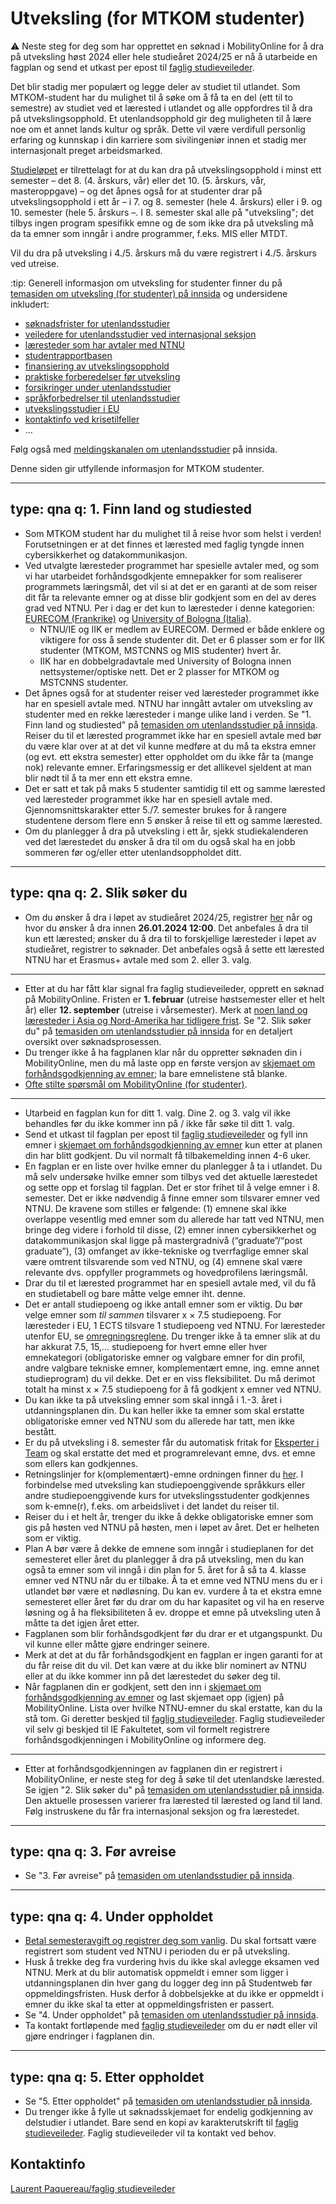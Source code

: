 # Utveksling (for MTKOM studenter) 

:warning:
Neste steg for deg som har opprettet en søknad i MobilityOnline for å dra på utveksling høst 2024 eller hele studieåret 2024/25 er nå å utarbeide en fagplan og send et utkast per epost til [faglig studieveileder](studieveileder@komtek.ntnu.no).


Det blir stadig mer populært og legge deler av studiet til utlandet. Som MTKOM-student har du mulighet til å søke om å få ta en del (ett til to semestre) av studiet ved et lærested i utlandet og alle oppfordres til å dra på utvekslingsopphold. Et utenlandsopphold gir deg muligheten til å lære noe om et annet lands kultur og språk. Dette vil være verdifull personlig erfaring og kunnskap i din karriere som sivilingeniør innen et stadig mer internasjonalt preget arbeidsmarked.

[Studieløpet](https://edu.iik.ntnu.no/mtkom) er tilrettelagt for at du kan dra på utvekslingsopphold i minst ett semester – det 8. (4. årskurs, vår) eller det 10. (5. årskurs, vår, masteroppgave) – og det åpnes også for at studenter drar på utvekslingsopphold i ett år – i 7. og 8. semester (hele 4. årskurs) eller i 9. og 10. semester (hele 5. årskurs –. I 8. semester skal alle på "utveksling"; det tilbys ingen program spesifikk emne og de som ikke dra på utveksling må da ta emner som inngår i andre programmer, f.eks. MIS eller MTDT.

Vil du dra på utveksling i 4./5. årskurs må du være registrert i 4./5. årskurs ved utreise.


:tip:
Generell informasjon om utveksling for studenter finner du på [temasiden om utveksling (for studenter) på innsida](https://i.ntnu.no/utenlandsstudier) og undersidene inkludert:
- [søknadsfrister for utenlandsstudier](https://i.ntnu.no/wiki/-/wiki/Norsk/S%C3%B8knadsfrister+for+utenlandsstudier)
- [veiledere for utenlandsstudier ved internasjonal seksjon](https://i.ntnu.no/wiki/-/wiki/Norsk/Veiledere+for+utenlandsstudier)
- [læresteder som har avtaler med NTNU](https://i.ntnu.no/studiested-utland) 
- [studentrapportbasen](https://www.ntnu.no/studier/studier_i_utlandet/rapport/search.php)
- [finansiering av utvekslingsopphold](https://i.ntnu.no/wiki/-/wiki/Norsk/Finansiering+av+utvekslingsopphold)
- [praktiske forberedelser før utveksling](https://i.ntnu.no/wiki/-/wiki/Norsk/Praktiske+forberedelser+f%C3%B8r+utveksling)
- [forsikringer under utenlandsstudier](https://i.ntnu.no/wiki/-/wiki/Norsk/Forsikringer+under+utenlandsstudier)
- [språkforbedrelser til utenlandsstudier](https://i.ntnu.no/wiki/-/wiki/Norsk/Spr%C3%A5kforberedelser+til+utenlandsstudier)
- [utvekslingsstudier i EU](https://i.ntnu.no/wiki/-/wiki/Norsk/Utvekslingsstudier+i+EU)
- [kontaktinfo ved krisetilfeller](https://i.ntnu.no/wiki/-/wiki/Norsk/Krise+under+utenlandsstudiene)
- …

Følg også med [meldingskanalen om utenlandsstudier](https://innsida.ntnu.no/start#/feed/0925fb87-67fd-3c03-a35b-944cfb80c768) på innsida.

Denne siden gir utfyllende informasjon for MTKOM studenter.


---
type: qna
q: 1. Finn land og studiested
---
- Som MTKOM student har du mulighet til å reise hvor som helst i verden! Forutsetningen er at det finnes et lærested med faglig tyngde innen cybersikkerhet og datakommunikasjon. 
- Ved utvalgte læresteder programmet har spesielle avtaler med, og som vi har utarbeidet forhåndsgodkjente emnepakker for som realiserer programmets læringsmål, det vil si at det er en garanti at de som reiser dit får ta relevante emner og at disse blir godkjent som en del av deres grad ved NTNU. Per i dag er det kun to læresteder i denne kategorien: [EURECOM (Frankrike)](http://www.eurecom.fr/en) og [University of Bologna (Italia)](https://www.unibo.it/en/). 
    * NTNU/IE og IIK er medlem av EURECOM. Dermed er både enklere og viktigere for oss å sende studenter dit. Det er 6 plasser som er for IIK studenter (MTKOM, MSTCNNS og MIS studenter) hvert år.
    * IIK har en dobbelgradavtale med University of Bologna innen nettsystemer/optiske nett. Det er 2 plasser for MTKOM og MSTCNNS studenter.
- Det åpnes også for at studenter reiser ved læresteder programmet ikke har en spesiell avtale med. NTNU har inngått avtaler om utveksling av studenter med en rekke læresteder i mange ulike land i verden. Se "1. Finn land og studiested" på [temasiden om utenlandsstudier på innsida](https://i.ntnu.no/utenlandsstudier). Reiser du til et lærested programmet ikke har en spesiell avtale med bør du være klar over at at det vil kunne medføre at du må ta ekstra emner (og evt. ett ekstra semester) etter oppholdet om du ikke får ta (mange nok) relevante emner. Erfaringsmessig er det allikevel sjeldent at man blir nødt til å ta mer enn ett ekstra emne.
- Det er satt et tak på maks 5 studenter samtidig til ett og samme lærested ved læresteder programmet ikke har en spesiell avtale med. Gjennomsnittskarakter etter 5./7. semester brukes for å rangere studentene dersom flere enn 5 ønsker å reise til ett og samme lærested.
- Om du planlegger å dra på utveksling i ett år, sjekk studiekalenderen ved det lærestedet du ønsker å dra til om du også skal ha en jobb sommeren før og/eller etter utenlandsoppholdet ditt.


---
type: qna
q: 2. Slik søker du
---
- Om du ønsker å dra i løpet av studieåret 2024/25, registrer [her](https://s.ntnu.no/mtkom-utveksling-24-25) når og hvor du ønsker å dra innen **26.01.2024 12:00**. Det anbefales å dra til kun ett lærested; ønsker du å dra til to forskjellige læresteder i løpet av studieåret, registrer to søknader. Det anbefales også å sette ett lærested NTNU har et Erasmus+ avtale med som 2. eller 3. valg.
---
- Etter at du har fått klar signal fra faglig studieveileder, opprett en søknad på MobilityOnline. Fristen er **1. februar** (utreise høstsemester eller et helt år) eller **12. september** (utreise i vårsemester). Merk at [noen land og læresteder i Asia og Nord-Amerika har tidligere frist](https://i.ntnu.no/wiki/-/wiki/Norsk/S%C3%B8knadsfrister+for+utenlandsstudier). Se "2. Slik søker du" på [temasiden om utenlandsstudier på innsida](https://i.ntnu.no/utenlandsstudier) for en detaljert oversikt over søknadsprosessen.
- Du trenger ikke å ha fagplanen klar når du oppretter søknaden din i MobilityOnline, men du må laste opp en første versjon av [skjemaet om forhåndsgodkjenning av emner](https://www.ntnu.no/studier/studier_i_utlandet/rapport/tilleggskjema.php); la bare emnelistene stå blanke.
- [Ofte stilte spørsmål om MobilityOnline (for studenter)](https://i.ntnu.no/wiki/-/wiki/Norsk/Mobility-Online+for+studenter).
---
- Utarbeid en fagplan kun for ditt 1. valg. Dine 2. og 3. valg vil ikke behandles før du ikke kommer inn på / ikke får søke til ditt 1. valg. 
- Send et utkast til fagplan per epost til [faglig studieveileder](studieveileder@komtek.ntnu.no) og fyll inn emner i [skjemaet om forhåndsgodkjenning av emner](https://www.ntnu.no/studier/studier_i_utlandet/rapport/tilleggskjema.php) kun etter at planen din har blitt godkjent. Du vil normalt få tilbakemelding innen 4-6 uker.
- En fagplan er en liste over hvilke emner du planlegger å ta i utlandet. Du må selv undersøke hvilke emner som tilbys ved det aktuelle lærestedet og sette opp et forslag til fagplan. Det er stor frihet til å velge emner i 8. semester. Det er ikke nødvendig å finne emner som tilsvarer emner ved NTNU. De kravene som stilles er følgende: (1) emnene skal ikke overlappe vesentlig med emner som du allerede har tatt ved NTNU, men bringe deg videre i forhold til disse, (2) emner innen cybersikkerhet og datakommunikasjon skal ligge på mastergradnivå (“graduate”/“post graduate”), (3) omfanget av ikke-tekniske og tverrfaglige emner skal være omtrent tilsvarende som ved NTNU, og (4) emnene skal være relevante dvs. oppfyller programmets og hovedprofilens læringsmål.
- Drar du til et lærested programmet har en spesiell avtale med, vil du få en studietabell og bare måtte velge emner iht. denne.
- Det er antall studiepoeng og ikke antall emner som er viktig. Du bør velge emner som *til sammen* tilsvarer x × 7.5 studiepoeng.  For læresteder i EU, 1 ECTS tilsvare 1 studiepoeng ved NTNU. For læresteder utenfor EU, se [omregningsreglene](https://www.ntnu.no/international/studentweb/gnag/gnag.htm). Du trenger ikke å ta emner slik at du har akkurat 7.5, 15,… studiepoeng for hvert emne eller hver emnekategori (obligatoriske emner og valgbare emner for din profil, andre valgbare tekniske emner, komplementært emne, ing. emne annet studieprogram) du vil dekke. Det er en viss fleksibilitet. Du må derimot totalt ha minst x × 7.5 studiepoeng for å få godkjent x emner ved NTNU.
- Du kan ikke ta på utveksling emner som skal inngå i 1.-3. året i utdanningsplanen din. Du kan heller ikke ta emner som skal erstatte obligatoriske emner ved NTNU som du allerede har tatt, men ikke bestått. 
- Er du på utveksling i 8. semester får du automatisk fritak for [Eksperter i Team](https://i.ntnu.no/wiki/-/wiki/Norsk/Eksperter+i+team+-+for+studenter) og skal erstatte det med et programrelevant emne, dvs. et emne som ellers kan godkjennes.
- Retningslinjer for k(omplementært)-emne ordningen finner du [her](https://s.ntnu.no/retningslinjer-for-k-emne-ordning-nov-2019). I forbindelse med utveksling kan studiepoenggivende språkkurs eller andre studiepoenggivende kurs for utvekslingsstudenter godkjennes som k-emne(r), f.eks. om arbeidslivet i det landet du reiser til.
- Reiser du i et helt år, trenger du ikke å dekke obligatoriske emner som gis på høsten ved NTNU på høsten, men i løpet av året. Det er helheten som er viktig. 
- Plan A bør være å dekke de emnene som inngår i studieplanen for det semesteret eller året du planlegger å dra på utveksling, men du kan også ta emner som vil inngå i din plan for 5. året for å så ta 4. klasse emner ved NTNU når du er tilbake. Å ta et emne ved NTNU mens du er i utlandet bør være et nødløsning. Du kan ev. vurdere å ta et ekstra emne semesteret eller året før du drar om du har kapasitet og vil ha en reserve løsning og å ha fleksibiliteten å ev. droppe et emne på utveksling uten å måtte ta det igjen året etter.
- Fagplanen som blir forhåndsgodkjent før du drar er et utgangspunkt. Du vil kunne eller måtte gjøre endringer seinere.
- Merk at det at du får forhåndsgodkjent en fagplan er ingen garanti for at du får reise dit du vil. Det kan være at du ikke blir nominert av NTNU eller at du ikke kommer inn på det lærestedet du søker deg til.
- Når fagplanen din er godkjent, sett den inn i [skjemaet om forhåndsgodkjenning av emner](https://www.ntnu.no/studier/studier_i_utlandet/rapport/tilleggskjema.php) og last skjemaet opp (igjen) på MobilityOnline. Lista over hvilke NTNU-emner du skal erstatte, kan du la stå tom. Gi deretter beskjed til [faglig studieveileder](studieveileder@komtek.ntnu.no). Faglig studieveileder vil selv gi beskjed til IE Fakultetet, som vil formelt registrere forhåndsgodkjenningen i MobilityOnline og informere deg.
---
- Etter at forhåndsgodkjenningen av fagplanen din er registrert i MobilityOnline, er neste steg for deg å søke til det utenlandske lærested. Se igjen "2. Slik søker du" på [temasiden om utenlandsstudier på innsida](https://i.ntnu.no/utenlandsstudier). Den aktuelle prosessen varierer fra lærested til lærested og land til land. Følg instruskene du får fra internasjonal seksjon og fra lærestedet.


---
type: qna
q: 3. Før avreise
---
- Se "3. Før avreise" på [temasiden om utenlandsstudier på innsida](https://i.ntnu.no/utenlandsstudier).


---
type: qna
q: 4. Under oppholdet
---
- [Betal semesteravgift og registrer deg som vanlig](https://i.ntnu.no/wiki/-/wiki/Norsk/Semesteravgift+og+registrering). Du skal fortsatt være registrert som student ved NTNU i perioden du er på utveksling.
- Husk å trekke deg fra vurdering hvis du ikke skal avlegge eksamen ved NTNU. Merk at du blir automatisk oppmeldt i emner som ligger i utdanningsplanen din hver gang du logger deg inn på Studentweb før oppmeldingsfristen. Husk derfor å dobbelsjekke at du ikke er oppmeldt i emner du ikke skal ta etter at oppmeldingsfristen er passert.
- Se "4. Under oppholdet" på [temasiden om utenlandsstudier på innsida](https://i.ntnu.no/utenlandsstudier).
- Ta kontakt fortløpende med [faglig studieveileder](studieveileder@komtek.ntnu.no) om du er nødt eller vil gjøre endringer i fagplanen din.


---
type: qna
q: 5. Etter oppholdet
---
- Se "5. Etter oppholdet" på [temasiden om utenlandsstudier på innsida](https://i.ntnu.no/utenlandsstudier).
- Du trenger ikke å fylle ut søknadsskjemaet for endelig godkjenning av delstudier i utlandet. Bare send en kopi av karakterutskrift til [faglig studieveileder](studieveileder@komtek.ntnu.no). Faglig studieveileder vil ta kontakt ved behov.


## Kontaktinfo

[Laurent Paquereau/faglig studieveileder](mailto:studieveileder@komtek.ntnu.no)
